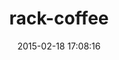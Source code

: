 ---
layout: post
title:  "rack-coffee"
repo:   "mattly/rack-coffee"
date:   2015-02-18 17:08:16
gemurl: http://github.com/mattly/rack-coffee
---